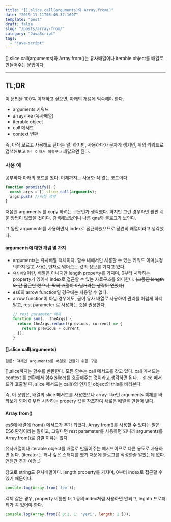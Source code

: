 ```yaml
---
title: "[].slice.call(arguments)와 Array.from()"
date: "2019-11-11T05:46:32.169Z"
template: "post"
draft: false
slug: "/posts/array-from/"
category: "JavaScript"
tags:
  - "java-script"
---
```

[].slice.call(arguments)와 Array.from()는
유사배열이나 iterable object를 배열로 만들어주는 문법이다.

----
## TL;DR

이 문법을 100% 이해하고 싶으면, 아래의 개념에 익숙해야 한다.
- arguments 키워드
- array-like (유사배열)
- iterable object
- call 메서드
- context 변환

즉, 아직 모르고 사용해도 된다는 말.
하지만, 사용하다가 문자게 생기면, 위의 키워드로 검색해보고 `아! 이래서 이렇구나` 깨닳으면 된다.


### 사용 예
공부하다 아래의 코드를 봤다.
이제까지는 사용한 적 없는 코드이다.

```js
function promisify() {
  const args = [].slice.call(arguments);
  args.push( //이하 생략
}
```
처음엔 arguments 를 copy 하려는 구문인가 생각했다.
하지만 그런 경우라면 훨씬 쉬운 방법이 많았을 것이다.
검색해보았더니 나름 qna와 블로그가 보인다.

그 동안 arguments를 사용하면서 index로 접근하였으므로 당연히 배열이라고 생각했다.

#### arguments에 대한 개념 몇 가지
- arguments는 유사배열 객체이다. 함수 내에서만 사용할 수 있는 키워드 이며(=정의하지 않고 사용),
인자로 넘어오는 값의 정보를 가지고 있다.
- `유사배열`이란, 배열은 아니지만 length property를 가지며, 0부터 시작하는 property가 있어서 index로 접근할 수 있는 자료구조를 의미한다.
~~(그동안 length와 값 접근만 했으니, 딱히 배열이 아닐거라는 생각이 없었다)~~
- es6의 arrow function일 경우에는 사용할 수 없다.
- arrow function이 아닐 경우에도, 굳이 유사 배열로 사용하여 관리를 어렵게 하지 말고, rest parameter 로 사용하는 것을 권장한다.
    ```js
    // rest parameter 예제
    function sum(...theArgs) {
      return theArgs.reduce((previous, current) => {
        return previous + current;
      });
    }
    ```

#### [].slice.call(arguments)
`결론: 객체인 arguments를 배열로 만들기 위한 구문`

[].slice까지는 함수를 반환한다. 모든 함수는 call 메서드를 갖고 있다.
call 메서드는 context 를 변환해서 함수(slice)를 호출해주는 것이라고 생각하면 된다.
    - slice 메서드가 호출될 때, slice 메서드는 call()의 인자인 object의 this를 바라본다.

즉, 이 문법은,
배열의 slice 메서드를 사용했으나 array-like인 arguments 객체를 바라보게 되어
0 부터 시작하는 propery 값을 참조하여 새로운 배열을 만들어 낸다.

#### Array.from()
es6에 배열에 from() 메서드가 추가 되었다.
Array.from()를 사용할 수 있다는 말은 ES6 환경이라는 말이고,
그렇다면 rest paramater를 사용하면 되니까 arguments를 Array.from()로 감쌀 이유는 없다.

유사배열이나 iterable object를 배열로 만들어주는 메서드이므로 다른 용도로 사용하면 된다.
(iterator는 꽤나 깊은 스터디를 했기 때문에 블로그를 작성한줄 알았는데 없다.
언젠간 추가 예정..)

참고로 string도 유사배열이다. length property를 가지며, 0부터 index로 접근할 수 있기 때문이다.
```js
console.log(Array.from('foo'));
```

객체 같은 경우, property 이름만 0, 1 등의 index처럼 사용하면 안되고,
legnth 프로퍼티가 꼭 있어야 한다.
```js
console.log(Array.from({ 0:1, 1: 'yeri', length: 2 }));
```


